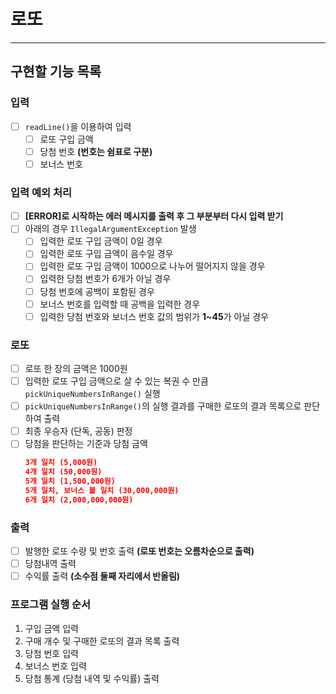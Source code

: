 # 로또

---

## 구현할 기능 목록

### 입력

- [ ] `readLine()`을 이용하여 입력
    - [ ] 로또 구입 금액
    - [ ] 당첨 번호 **(번호는 쉼표로 구분)**
    - [ ] 보너스 번호

### 입력 예외 처리

- [ ] **[ERROR]로 시작하는 에러 메시지를 출력 후 그 부분부터 다시 입력 받기**
- [ ] 아래의 경우 `IllegalArgumentException` 발생
    - [ ] 입력한 로또 구입 금액이 0일 경우
    - [ ] 입력한 로또 구입 금액이 음수일 경우
    - [ ] 입력한 로또 구입 금액이 1000으로 나누어 떨어지지 않을 경우
    - [ ] 입력한 당첨 번호가 6개가 아닐 경우
    - [ ] 당첨 번호에 공백이 포함된 경우
    - [ ] 보너스 번호를 입력할 때 공백을 입력한 경우
    - [ ] 입력한 당첨 번호와 보너스 번호 값의 범위가 **1~45**가 아닐 경우

### 로또

- [ ] 로또 한 장의 금액은 1000원
- [ ] 입력한 로또 구입 금액으로 살 수 있는 복권 수 만큼 `pickUniqueNumbersInRange()` 실행
- [ ] `pickUniqueNumbersInRange()`의 실행 결과를 구매한 로또의 결과 목록으로 판단하여 출력
- [ ] 최종 우승자 (단독, 공동) 판정
- [ ] 당첨을 판단하는 기준과 당첨 금액
    ```JSON
    3개 일치 (5,000원)
    4개 일치 (50,000원)
    5개 일치 (1,500,000원)
    5개 일치, 보너스 볼 일치 (30,000,000원)
    6개 일치 (2,000,000,000원)
    ```

### 출력

- [ ] 발행한 로또 수량 및 번호 출력 **(로또 번호는 오름차순으로 출력)**
- [ ] 당첨내역 출력
- [ ] 수익률 출력 **(소수점 둘째 자리에서 반올림)**

### 프로그램 실행 순서

1. 구입 금액 입력
2. 구매 개수 및 구매한 로또의 결과 목록 출력
3. 당첨 번호 입력
4. 보너스 번호 입력
5. 당첨 통계 (당첨 내역 및 수익률) 출력
